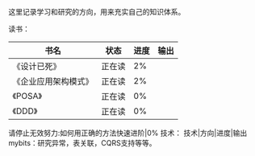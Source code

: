 这里记录学习和研究的方向，用来充实自己的知识体系。

读书：

|书名|状态|进度|输出|
|---|---|---|---|
|《设计已死》| 正在读|2%||
|《企业应用架构模式》|正在读|2%||
|《POSA》|正在读|0%||
|《DDD》|正在读|0%||

请停止无效努力:如何用正确的方法快速进阶|0%
技术：
技术|方向|进度|输出
mybits：研究异常，表关联，CQRS支持等等。

